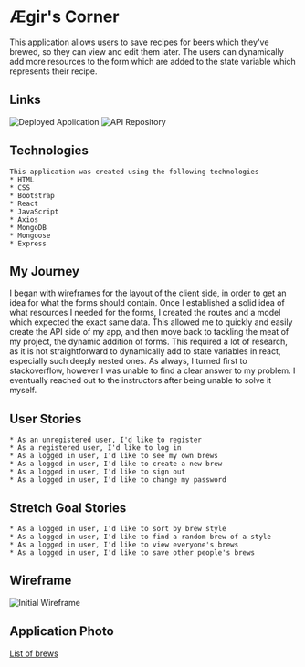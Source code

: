 
# Ægir's Corner

  This application allows users to save recipes for beers which they've brewed, so they can view and edit them later. The users can dynamically add more resources to the form which are added to the state variable which represents their recipe.

## Links

  ![Deployed Application](https://taharon.github.io/homebrew_client/#/)
  ![API Repository](https://github.com/taharon/homebrew_api)

## Technologies

    This application was created using the following technologies
    * HTML
    * CSS
    * Bootstrap
    * React
    * JavaScript
    * Axios
    * MongoDB
    * Mongoose
    * Express

## My Journey

  I began with wireframes for the layout of the client side, in order to get an idea for what the forms should contain. Once
  I established a solid idea of what resources I needed for the forms, I created the routes and a model which expected the exact same data.
  This allowed me to quickly and easily create the API side of my app, and then move back to tackling the meat of my project, the dynamic addition of forms. This required a lot of research, as it is not straightforward to dynamically add to state variables in react, especially such deeply nested ones. As always, I turned first to stackoverflow, however I was unable to find a clear answer to my problem. I eventually reached out to the instructors after being unable to solve it myself.

## User Stories

    * As an unregistered user, I'd like to register
    * As a registered user, I'd like to log in
    * As a logged in user, I'd like to see my own brews
    * As a logged in user, I'd like to create a new brew
    * As a logged in user, I'd like to sign out
    * As a logged in user, I'd like to change my password

## Stretch Goal Stories

    * As a logged in user, I'd like to sort by brew style
    * As a logged in user, I'd like to find a random brew of a style
    * As a logged in user, I'd like to view everyone's brews
    * As a logged in user, I'd like to save other people's brews

## Wireframe

  ![Initial Wireframe](https://imgur.com/FGD9iK7)

## Application Photo

  [List of brews](https://i.imgur.com/wszLR1C.png)